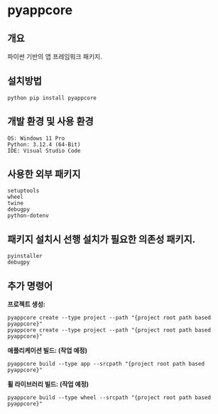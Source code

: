 # pyappcore

## 개요

파이썬 기반의 앱 프레임워크 패키지.


## 설치방법

    python pip install pyappcore


## 개발 환경 및 사용 환경

    OS: Windows 11 Pro  
    Python: 3.12.4 (64-Bit)   
    IDE: Visual Studio Code   


## 사용한 외부 패키지

    setuptools   
    wheel   
    twine   
    debugpy  
    python-dotenv   


## 패키지 설치시 선행 설치가 필요한 의존성 패키지.

    pyinstaller
    debugpy


## 추가 명령어

**프로젝트 생성:**   

    pyappcore create --type project --path "{project root path based pyappcore}"
    pyappcore create --type project --path "{project root path based pyappcore}"


**애플리케이션 빌드: (작업 예정)**   

    pyappcore build --type app --srcpath "{project root path based pyappcore}"


**휠 라이브러리 빌드: (작업 예정)**   

    pyappcore build --type wheel --srcpath "{project root path based pyappcore}"